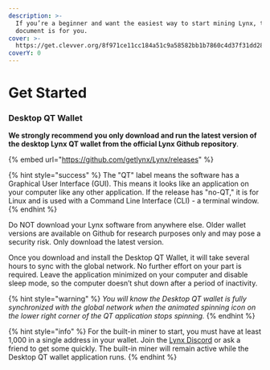 ```yaml
---
description: >-
  If you’re a beginner and want the easiest way to start mining Lynx, this
  document is for you.
cover: >-
  https://get.clevver.org/8f971ce11cc184a51c9a58582bb1b7860c4d37f31dd281cdc45f9604977bdbd1.png
coverY: 0
---
```


# Get Started

### Desktop QT Wallet <a href="#0658" id="0658"></a>

**We strongly recommend you only download and run the latest version of the desktop Lynx QT wallet from the official Lynx Github repository**.

{% embed url="https://github.com/getlynx/Lynx/releases" %}

{% hint style="success" %}
The "QT" label means the software has a Graphical User Interface (GUI). This means it looks like an application on your computer like any other application. If the release has "no-QT," it is for Linux and is used with a Command Line Interface (CLI) - a terminal window.
{% endhint %}

Do NOT download your Lynx software from anywhere else. Older wallet versions are available on Github for research purposes only and may pose a security risk. Only download the latest version.

Once you download and install the Desktop QT Wallet, it will take several hours to sync with the global network. No further effort on your part is required. Leave the application minimized on your computer and disable sleep mode, so the computer doesn’t shut down after a period of inactivity.

{% hint style="warning" %}
_You will know the Desktop QT wallet is fully synchronized with the global network when the animated spinning icon on the lower right corner of the QT application stops spinning._
{% endhint %}

{% hint style="info" %}
For the built-in miner to start, you must have at least 1,000 in a single address in your wallet. Join the [Lynx Discord](https://discord.getlynx.io) or ask a friend to get some quickly. The built-in miner will remain active while the Desktop QT wallet application runs.
{% endhint %}

